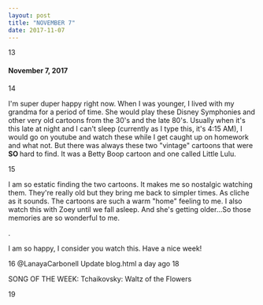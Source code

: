 ```yaml
---
layout: post
title: "NOVEMBER 7" 
date: 2017-11-07
---
```


 <div id="w1"> 
13
    <h4> November 7, 2017</h4>
14
      <p>I'm super duper happy right now. When I was younger, I lived with my grandma for a period of time. She would play these Disney Symphonies and other very old cartoons from the 30's and the late 80's. Usually when it's this late at night and I can't sleep (currently as I type this, it's 4:15 AM), I would go on youtube and watch these while I get caught up on homework and what not. But there was always these two "vintage" cartoons that were <b> SO </b> hard to find. It was a Betty Boop cartoon and one called Little Lulu.  </p>
15
     <p> I am so estatic finding the two cartoons. It makes me so nostalgic watching them. They're really old but they bring me back to simpler times. As cliche as it sounds. The cartoons are such a warm "home" feeling to me. I also watch this with Zoey until we fall asleep. And she's getting older...So those memories are so wonderful to me. </p> 
     .
     <p> I am so happy, I consider you watch this. Have a nice week! </p> 
16
@LanayaCarbonell
Update blog.html
a day ago
18
    <p> SONG OF THE WEEK: Tchaikovsky: Waltz of the Flowers </p> 

19
  </div>
